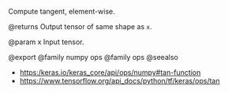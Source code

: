 Compute tangent, element-wise.

@returns
    Output tensor of same shape as `x`.

@param x
Input tensor.

@export
@family numpy ops
@family ops
@seealso
+ <https:/keras.io/keras_core/api/ops/numpy#tan-function>
+ <https://www.tensorflow.org/api_docs/python/tf/keras/ops/tan>
